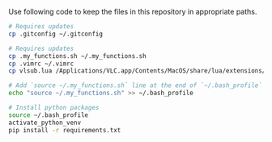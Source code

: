 Use following code to keep the files in this repository in appropriate paths.

```bash
# Requires updates
cp .gitconfig ~/.gitconfig

# Requires updates
cp .my_functions.sh ~/.my_functions.sh
cp .vimrc ~/.vimrc
cp vlsub.lua /Applications/VLC.app/Contents/MacOS/share/lua/extensions/vlsub.lua

# Add `source ~/.my_functions.sh` line at the end of `~/.bash_profile` file for it to take effect.
echo "source ~/.my_functions.sh" >> ~/.bash_profile

# Install python packages
source ~/.bash_profile
activate_python_venv
pip install -r requirements.txt

```

